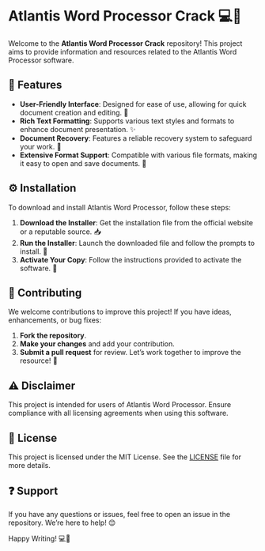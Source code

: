 # Atlantis Word Processor Crack 💻📝

Welcome to the **Atlantis Word Processor Crack** repository! This project aims to provide information and resources related to the Atlantis Word Processor software. 

## 🌟 Features  
- **User-Friendly Interface**: Designed for ease of use, allowing for quick document creation and editing. 📄  
- **Rich Text Formatting**: Supports various text styles and formats to enhance document presentation. ✨  
- **Document Recovery**: Features a reliable recovery system to safeguard your work. 🔄  
- **Extensive Format Support**: Compatible with various file formats, making it easy to open and save documents. 📂  

## ⚙️ Installation  
To download and install Atlantis Word Processor, follow these steps:

1. **Download the Installer**: Get the installation file from the official website or a reputable source. 📥  
2. **Run the Installer**: Launch the downloaded file and follow the prompts to install. 🚀  
3. **Activate Your Copy**: Follow the instructions provided to activate the software. 🔑  

## 🤝 Contributing  
We welcome contributions to improve this project! If you have ideas, enhancements, or bug fixes:

1. **Fork the repository**.
2. **Make your changes** and add your contribution.
3. **Submit a pull request** for review. Let’s work together to improve the resource! 🎉

## ⚠️ Disclaimer  
This project is intended for users of Atlantis Word Processor. Ensure compliance with all licensing agreements when using this software.  

## 📜 License  
This project is licensed under the MIT License. See the [LICENSE](LICENSE) file for more details.

## ❓ Support  
If you have any questions or issues, feel free to open an issue in the repository. We’re here to help! 😊

Happy Writing! 💻📝